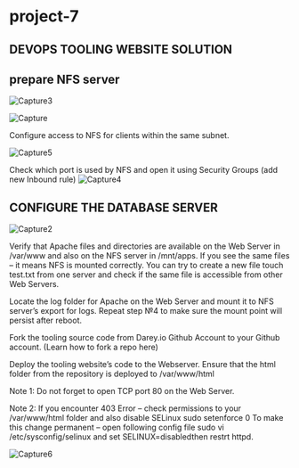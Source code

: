# project-7
## DEVOPS TOOLING WEBSITE SOLUTION

## prepare NFS server

![Capture3](https://user-images.githubusercontent.com/108102087/190637352-f50bed96-7bdf-4d07-b257-b02a865f8494.PNG)

![Capture](https://user-images.githubusercontent.com/108102087/190677722-7c39f14c-4475-4dfa-871d-e8d048e48e8a.PNG)

Configure access to NFS for clients within the same subnet.

![Capture5](https://user-images.githubusercontent.com/108102087/190678955-2a4aa4a2-e940-4022-8420-c1c0018322cc.PNG)

Check which port is used by NFS and open it using Security Groups (add new Inbound rule)
![Capture4](https://user-images.githubusercontent.com/108102087/190678224-2afeb9bb-112f-4d3d-8a97-a70b2ecad80c.PNG)




## CONFIGURE THE DATABASE SERVER

![Capture2](https://user-images.githubusercontent.com/108102087/190636487-dc70a3f5-0537-4fbc-a37a-4d01e508d1b2.PNG)

Verify that Apache files and directories are available on the Web Server in /var/www and also on the NFS server in /mnt/apps. If you see the same files – it means NFS is mounted correctly. You can try to create a new file touch test.txt from one server and check if the same file is accessible from other Web Servers.

Locate the log folder for Apache on the Web Server and mount it to NFS server’s export for logs. Repeat step №4 to make sure the mount point will persist after reboot.

Fork the tooling source code from Darey.io Github Account to your Github account. (Learn how to fork a repo here)

Deploy the tooling website’s code to the Webserver. Ensure that the html folder from the repository is deployed to /var/www/html

Note 1: Do not forget to open TCP port 80 on the Web Server.

Note 2: If you encounter 403 Error – check permissions to your /var/www/html folder and also disable SELinux sudo setenforce 0
To make this change permanent – open following config file sudo vi /etc/sysconfig/selinux and set SELINUX=disabledthen restrt httpd.

![Capture6](https://user-images.githubusercontent.com/108102087/190679625-c1bcdc78-e782-4115-9414-4edd0a9285ea.PNG)
